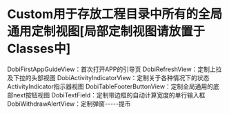#  Custom用于存放工程目录中所有的全局通用定制视图[局部定制视图请放置于Classes中]

DobiFirstAppGuideView：首次打开APP的引导页
DobiRefreshView：定制上拉及下拉的头部视图
DobiActivityIndicatorView：定制关于各种情况下的状态ActivityIndicator指示器视图
DobiTableFooterButtonView：定制全局通用的底部next按钮视图
DobiTextField：定制带边框的自动计算宽度的单行输入框
DobiWithdrawAlertView：定制弹窗-----提币
